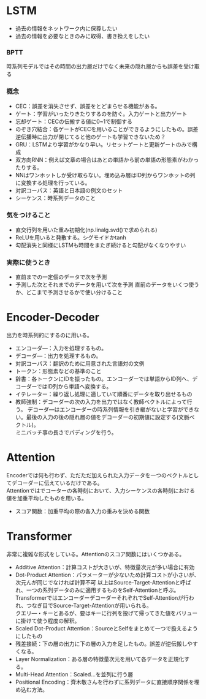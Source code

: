 # LSTM
- 過去の情報をネットワーク内に保尊したい
- 過去の情報を必要なときのみに取得、書き換えをしたい

### BPTT
時系列モデルではその時間の出力層だけでなく未来の隠れ層からも誤差を受け取る

### 概念
- CEC：誤差を消失させず、誤差をとどまらせる機能がある。
- ゲート：学習がいったりきたりするのを防ぐ。入力ゲートと出力ゲート
- 忘却ゲート：CECの伝搬する値に0~1で制御する
- のぞき穴結合：各ゲートがCECを用いることができるようにしたもの。誤差逆伝播時に出力が閉じてると他のゲートも学習できないため？
- GRU：LSTMより学習がかなり早い。リセットゲートと更新ゲートのみで構成
- 双方向RNN：例えば文章の場合はあとの単語から前の単語の形態素がわかったりする。
- NNはワンホットしか受け取らない。埋め込み層はID列からワンホットの列に変換する処理を行っている。
- 対訳コーパス：英語と日本語の例文のセット
- シーケンス：時系列データのこと

### 気をつけること
- 直交行列を用いた重み初期化(np.linalg.svd()で求められる)
- ReLUを用いると発散する。シグモイドかtanh
- 勾配消失と同様にLSTMも時間をまたぎ続けると勾配がなくなりやすい

### 実際に使うとき
- 直前までの一定個のデータで次を予測
- 予測した次とそれまでのデータを用いて次を予測
直前のデータをいくつ使うか、どこまで予測させるかで使い分けること

# Encoder-Decoder
出力を時系列的にするのに用いる。
- エンコーダ―：入力を処理するもの。
- デコーダ―：出力を処理するもの。
- 対訳コーパス：翻訳のために用意された言語対の文例
- トークン：形態素などの基準のこと
- 辞書：各トークンにIDを振ったもの。エンコーダーでは単語からID列へ、デコーダーではID列から単語へ変換する。
- イテレーター：繰り返し処理に適していて順番にデータを取り出せるもの
- 教師強制：デコーダーの次の入力を出力ではなく教師ベクトルによって行う。
デコーダ―はエンコーダーの時系列情報を引き継がないと学習ができない。最後の入力の後の隠れ層の値をデコーダーの初期値に設定する(文脈ベクトル)。  
ミニバッチ事の長さでパディングを行う。

# Attention
Encoderでは何も行わず、ただただ加えられた入力データを一つのベクトルとしてデコーダーに伝えているだけである。  
Attentionではでコーターの各時刻において、入力シーケンスの各時刻における値を加重平均したものを用いる。
- スコア関数：加重平均の際の各入力の重みを決める関数

# Transformer
非常に複雑な形式をしている。Attentionのスコア関数にはいくつかある。
- Additive Attention：計算コストが大きいが、特徴量次元が多い場合に有効
- Dot-Product Attention：パラメーターが少ないため計算コストが小さいが、次元んが同じでなければ計算不可
以上はSource-Target-Attentionと呼ばれ、一つの系列データのみに適用するものをSelf-Attentionと呼ぶ。  
TransformerではエンコーダーデコーダーそれぞれでSelf-Attentionが行われ、つなぎ目でSource-Target-Attentionが用いられる。  
クエリ―・キーとあるが、要はキーに行列を投げて帰ってきた値をバリューに掛けて使う程度の解釈。
- Scaled Dot-Product Attention：SourceとSelfをまとめて一つで扱えるようにしたもの
- 残差接続：下の層の出力に下の層の入力を足したもの。誤差が逆伝搬しやすくなる。
- Layer Normalization：ある層の特徴量次元を用いて各データを正規化する。
- Multi-Head Attention：Scaled...を並列に行う層
- Positional Encoding：斉木敬さんを行わずに系列データに直接順序関係を埋め込む方法。



